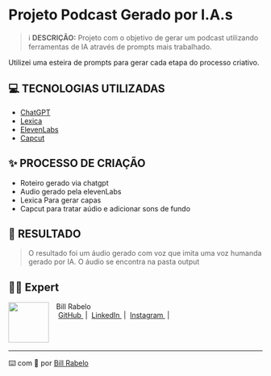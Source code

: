 # Projeto Podcast Gerado por I.A.s


 > ℹ️ **DESCRIÇÃO:** Projeto com o objetivo de gerar um podcast utilizando ferramentas de IA através de prompts mais trabalhado.

Utilizei uma esteira de prompts para gerar cada etapa do processo criativo.

## 💻 TECNOLOGIAS UTILIZADAS

- [ChatGPT](https://chat.openai.com/) 
- [Lexica](https://www.lexica.art)
- [ElevenLabs](https://beta.elevenlabs.io/)
- [Capcut](https://www.capcut.com/pt-br/)

## ✨ PROCESSO DE CRIAÇÃO

- Roteiro gerado via chatgpt
- Audio gerado pela elevenLabs
- Lexica Para gerar capas
- Capcut para tratar aúdio e adicionar sons de fundo

## 🚀 RESULTADO
> O resultado foi um áudio gerado com voz que imita uma voz humanda gerado por IA. O áudio se encontra na pasta output

## 👨‍💻 Expert

<p>
    <img 
      align=left 
      margin=10 
      width=80 
      src="https://avatars.githubusercontent.com/u/167914928?v=4"
    />
    <p>&nbsp&nbsp&nbspBill Rabelo<br>
    &nbsp&nbsp&nbsp
    <a 
        href="https://github.com/billrabelo">
        GitHub
    </a>
    &nbsp;|&nbsp;
    <a 
        href="www.linkedin.com/in/billrabelo">
        LinkedIn
    </a>
    &nbsp;|&nbsp;
    <a 
        href="https://www.instagram.com/bill_rabelo/">
        Instagram
    </a>
    &nbsp;|&nbsp;</p>
</p>
<br/><br/>
<p>

---

⌨️ com 💜 por [Bill Rabelo](https://github.com/billrabelo)